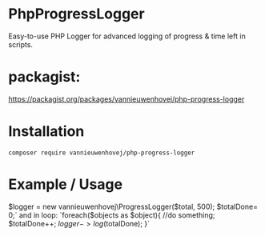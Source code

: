 # PhpProgressLogger
Easy-to-use PHP Logger for advanced logging of progress &amp; time left in scripts.

# packagist:
https://packagist.org/packages/vannieuwenhovej/php-progress-logger

# Installation
`composer require vannieuwenhovej/php-progress-logger`

# Example / Usage
   $logger = new vannieuwenhovej\ProgressLogger($total, 500);
  $totalDone= 0;`
and in loop:
  `foreach($objects as $object){
    //do something;
    $totalDone++; 
    $logger->log($totalDone);
  }`
